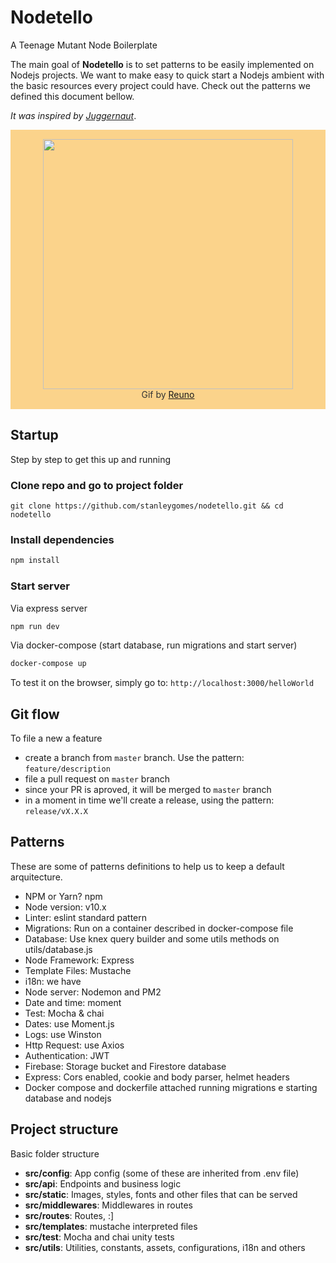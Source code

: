 # Nodetello

A Teenage Mutant Node Boilerplate

The main goal of **Nodetello** is to set patterns to be easily implemented on Nodejs projects. We want to make easy to quick start a Nodejs ambient with the basic resources every project could have. Check out the patterns we defined this document bellow.

*It was inspired by [Juggernaut](https://github.com/SoftboxLab/juggernaut)*.

<p  align="center" style="background:#fbd38b;padding:15px 0;color:#333">
	<img src="https://i.imgur.com/hATGQ6Q.gif" width="400px" />
  <br />
  Gif by <a href="https://dribbble.com/Reuno" target="_blank">Reuno</a>
</p>

## Startup

Step by step to get this up and running

### Clone repo and go to project folder

```
git clone https://github.com/stanleygomes/nodetello.git && cd nodetello
```

### Install dependencies

```bash
npm install
```

### Start server

Via express server

```bash
npm run dev
```

Via docker-compose (start database, run migrations and start server)

```bash
docker-compose up
```

To test it on the browser, simply go to: `http://localhost:3000/helloWorld`

## Git flow

To file a new a feature

- create a branch from `master` branch. Use the pattern: `feature/description`
- file a pull request on `master` branch
- since your PR is aproved, it will be merged to `master` branch
- in a moment in time we'll create a release, using the pattern: `release/vX.X.X`

## Patterns

These are some of patterns definitions to help us to keep a default arquitecture.

- NPM or Yarn? npm
- Node version: v10.x
- Linter: eslint standard pattern
- Migrations: Run on a container described in docker-compose file
- Database: Use knex query builder and some utils methods on utils/database.js
- Node Framework: Express
- Template Files: Mustache
- i18n: we have
- Node server: Nodemon and PM2
- Date and time: moment
- Test: Mocha & chai
- Dates: use Moment.js
- Logs: use Winston
- Http Request: use Axios
- Authentication: JWT
- Firebase: Storage bucket and Firestore database
- Express: Cors enabled, cookie and body parser, helmet headers
- Docker compose and dockerfile attached running migrations e starting database and nodejs

## Project structure

Basic folder structure

- **src/config**: App config (some of these are inherited from .env file)
- **src/api**: Endpoints and business logic
- **src/static**: Images, styles, fonts and other files that can be served
- **src/middlewares**: Middlewares in routes
- **src/routes**: Routes, :]
- **src/templates**: mustache interpreted files
- **src/test**: Mocha and chai unity tests
- **src/utils**: Utilities, constants, assets, configurations, i18n and others
